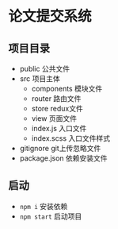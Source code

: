 # 论文提交系统

## 项目目录

- public 公共文件
- src 项目主体
    - components 模块文件
    - router 路由文件
    - store redux文件
    - view 页面文件
    - index.js 入口文件
    - index.scss 入口文件样式
- gitignore git上传忽略文件
- package.json 依赖安装文件

## 启动

- `npm i` 安装依赖 
- `npm start` 启动项目
